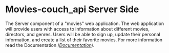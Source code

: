# Movies-couch_api Server Side
The Server component of a "movies" web application. The web application will provide users with access to information about different movies, directors, and genres.
Users will be able to sign up, update their personal information, and create a list of their favorite movies. 
For more information read the Documentation /*[Documentation](/public/documentation.html)*/.
